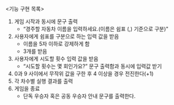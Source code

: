 <기능 구현 목록>

1. 게임 시작과 동시에  문구 출력
    - “경주할 자동차 이름을 입력하세요.(이름은 쉼표 (,) 기준으로 구분)"
2. 사용자에게 쉼표를 구분으로 하는 입력 값을 받음
    - 이름을 5자 이하로 강제하게 함
    - 3개를 받음
3. 사용자에게 시도할 횟수 입력 값을 받음
    - “시도할 횟수는 몇 회인가요?” 문구 출력함과 동시에 입력값 받기
4. 0과 9 사이에서 무작위 값을 구한 후 4 이상을 경우 전진한다(+1)
5. 각 차수별 실행 결과를 출력
6. 게임을 종료
    - 단독 우승자 혹은 공동 우승자 안내 문구를 출력한다.